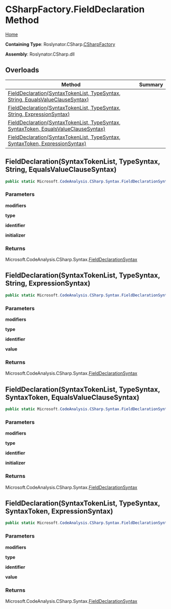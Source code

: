 # CSharpFactory\.FieldDeclaration Method

[Home](../../../../README.md)

**Containing Type**: Roslynator\.CSharp\.[CSharpFactory](../README.md)

**Assembly**: Roslynator\.CSharp\.dll

## Overloads

| Method | Summary |
| ------ | ------- |
| [FieldDeclaration(SyntaxTokenList, TypeSyntax, String, EqualsValueClauseSyntax)](#Roslynator_CSharp_CSharpFactory_FieldDeclaration_Microsoft_CodeAnalysis_SyntaxTokenList_Microsoft_CodeAnalysis_CSharp_Syntax_TypeSyntax_System_String_Microsoft_CodeAnalysis_CSharp_Syntax_EqualsValueClauseSyntax_) | |
| [FieldDeclaration(SyntaxTokenList, TypeSyntax, String, ExpressionSyntax)](#Roslynator_CSharp_CSharpFactory_FieldDeclaration_Microsoft_CodeAnalysis_SyntaxTokenList_Microsoft_CodeAnalysis_CSharp_Syntax_TypeSyntax_System_String_Microsoft_CodeAnalysis_CSharp_Syntax_ExpressionSyntax_) | |
| [FieldDeclaration(SyntaxTokenList, TypeSyntax, SyntaxToken, EqualsValueClauseSyntax)](#Roslynator_CSharp_CSharpFactory_FieldDeclaration_Microsoft_CodeAnalysis_SyntaxTokenList_Microsoft_CodeAnalysis_CSharp_Syntax_TypeSyntax_Microsoft_CodeAnalysis_SyntaxToken_Microsoft_CodeAnalysis_CSharp_Syntax_EqualsValueClauseSyntax_) | |
| [FieldDeclaration(SyntaxTokenList, TypeSyntax, SyntaxToken, ExpressionSyntax)](#Roslynator_CSharp_CSharpFactory_FieldDeclaration_Microsoft_CodeAnalysis_SyntaxTokenList_Microsoft_CodeAnalysis_CSharp_Syntax_TypeSyntax_Microsoft_CodeAnalysis_SyntaxToken_Microsoft_CodeAnalysis_CSharp_Syntax_ExpressionSyntax_) | |

## FieldDeclaration\(SyntaxTokenList, TypeSyntax, String, EqualsValueClauseSyntax\) <a name="Roslynator_CSharp_CSharpFactory_FieldDeclaration_Microsoft_CodeAnalysis_SyntaxTokenList_Microsoft_CodeAnalysis_CSharp_Syntax_TypeSyntax_System_String_Microsoft_CodeAnalysis_CSharp_Syntax_EqualsValueClauseSyntax_"></a>

```csharp
public static Microsoft.CodeAnalysis.CSharp.Syntax.FieldDeclarationSyntax FieldDeclaration(Microsoft.CodeAnalysis.SyntaxTokenList modifiers, Microsoft.CodeAnalysis.CSharp.Syntax.TypeSyntax type, string identifier, Microsoft.CodeAnalysis.CSharp.Syntax.EqualsValueClauseSyntax initializer)
```

### Parameters

**modifiers**

**type**

**identifier**

**initializer**

### Returns

Microsoft\.CodeAnalysis\.CSharp\.Syntax\.[FieldDeclarationSyntax](https://docs.microsoft.com/en-us/dotnet/api/microsoft.codeanalysis.csharp.syntax.fielddeclarationsyntax)

## FieldDeclaration\(SyntaxTokenList, TypeSyntax, String, ExpressionSyntax\) <a name="Roslynator_CSharp_CSharpFactory_FieldDeclaration_Microsoft_CodeAnalysis_SyntaxTokenList_Microsoft_CodeAnalysis_CSharp_Syntax_TypeSyntax_System_String_Microsoft_CodeAnalysis_CSharp_Syntax_ExpressionSyntax_"></a>

```csharp
public static Microsoft.CodeAnalysis.CSharp.Syntax.FieldDeclarationSyntax FieldDeclaration(Microsoft.CodeAnalysis.SyntaxTokenList modifiers, Microsoft.CodeAnalysis.CSharp.Syntax.TypeSyntax type, string identifier, Microsoft.CodeAnalysis.CSharp.Syntax.ExpressionSyntax value = null)
```

### Parameters

**modifiers**

**type**

**identifier**

**value**

### Returns

Microsoft\.CodeAnalysis\.CSharp\.Syntax\.[FieldDeclarationSyntax](https://docs.microsoft.com/en-us/dotnet/api/microsoft.codeanalysis.csharp.syntax.fielddeclarationsyntax)

## FieldDeclaration\(SyntaxTokenList, TypeSyntax, SyntaxToken, EqualsValueClauseSyntax\) <a name="Roslynator_CSharp_CSharpFactory_FieldDeclaration_Microsoft_CodeAnalysis_SyntaxTokenList_Microsoft_CodeAnalysis_CSharp_Syntax_TypeSyntax_Microsoft_CodeAnalysis_SyntaxToken_Microsoft_CodeAnalysis_CSharp_Syntax_EqualsValueClauseSyntax_"></a>

```csharp
public static Microsoft.CodeAnalysis.CSharp.Syntax.FieldDeclarationSyntax FieldDeclaration(Microsoft.CodeAnalysis.SyntaxTokenList modifiers, Microsoft.CodeAnalysis.CSharp.Syntax.TypeSyntax type, Microsoft.CodeAnalysis.SyntaxToken identifier, Microsoft.CodeAnalysis.CSharp.Syntax.EqualsValueClauseSyntax initializer)
```

### Parameters

**modifiers**

**type**

**identifier**

**initializer**

### Returns

Microsoft\.CodeAnalysis\.CSharp\.Syntax\.[FieldDeclarationSyntax](https://docs.microsoft.com/en-us/dotnet/api/microsoft.codeanalysis.csharp.syntax.fielddeclarationsyntax)

## FieldDeclaration\(SyntaxTokenList, TypeSyntax, SyntaxToken, ExpressionSyntax\) <a name="Roslynator_CSharp_CSharpFactory_FieldDeclaration_Microsoft_CodeAnalysis_SyntaxTokenList_Microsoft_CodeAnalysis_CSharp_Syntax_TypeSyntax_Microsoft_CodeAnalysis_SyntaxToken_Microsoft_CodeAnalysis_CSharp_Syntax_ExpressionSyntax_"></a>

```csharp
public static Microsoft.CodeAnalysis.CSharp.Syntax.FieldDeclarationSyntax FieldDeclaration(Microsoft.CodeAnalysis.SyntaxTokenList modifiers, Microsoft.CodeAnalysis.CSharp.Syntax.TypeSyntax type, Microsoft.CodeAnalysis.SyntaxToken identifier, Microsoft.CodeAnalysis.CSharp.Syntax.ExpressionSyntax value = null)
```

### Parameters

**modifiers**

**type**

**identifier**

**value**

### Returns

Microsoft\.CodeAnalysis\.CSharp\.Syntax\.[FieldDeclarationSyntax](https://docs.microsoft.com/en-us/dotnet/api/microsoft.codeanalysis.csharp.syntax.fielddeclarationsyntax)

